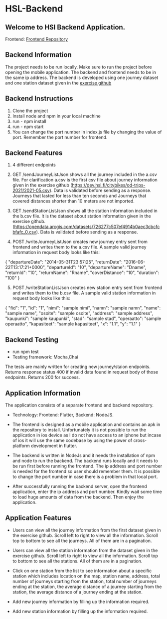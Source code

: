 # HSL-Backend
## Welcome to HSl Backend Application.
Frontend: [Frontend Repository](https://github.com/Ahmad-Imam/HSL-Frontend)

## Backend Information
The project needs to be run locally. Make sure to run the project before opening the mobile application. The backend and frontend needs to be in the same ip address. The backend is developed using one journey dataset and one station dataset given in the [exercise github](https://github.com/solita/dev-academy-2023-exercise)

## Backend Instructions
1. Clone the project
2. Install node and npm in your local machine
3. run - npm install
4. run - npm start
5. You can change the port number in index.js file by changing the value of port. Remember the port number for frontend.

## Backend Features
1. 4 different endpoints

2. GET /sendJourneyListJson shows all the journey included in the a.csv file. For clarification a.csv is the first csv file about journey information given in the exercise github (https://dev.hsl.fi/citybikes/od-trips-2021/2021-05.csv). Data is validated before sending as a response. Journeys that lasted for less than ten seconds and Journeys that covered distances shorter than 10 meters are not imported.

3. GET /sendStationListJson shows all the station information included in the b.csv file. It is the dataset about station information given in the exercise github. (https://opendata.arcgis.com/datasets/726277c507ef4914b0aec3cbcfcbfafc_0.csv).  Data is validated before sending as a response.

4. POST /writeJourneyListJson creates new journey entry sent from frontend and writes them to the a.csv file. A sample valid journey information in request body looks like this: 
           
  {
                "departureDate": "2014-05-31T23:57:25",
                "returnDate": "2016-06-22T13:17:21+0000",
                "departureId": "10",
                "departureName": "Dname",
                "returnId": "10",
                "returnName": "Rname",
                "coverDistance": "10",
                "duration": "100"
            }


5. POST /writeStationListJson creates new station entry sent from frontend and writes them to the b.csv file. A sample valid station information in request body looks like this: 

{
                "fid": "1",
                "id": "1",
                "nimi": "sample nimi",
                "namn": "sample namn",
                "name": "sample name",
                "osoite": "sample osoite",
                "address": "sample address",
                "kaupunki": "sample kaupunki",
                "stad": "sample stad",
                "operaatto": "sample operaatto",
                "kapasiteet": "sample kapasiteet",
                "x": "1.1",
                "y": "1.1"
            }

## Backend Testing
- run npm test
- Testing framework: Mocha,Chai

The tests are mainly written for creating new journey/staion endpoints. Returns response status 400 if invalid data found in request body of those endpoints. Returns 200 for success.

## Application Information
The application consists of a separate frontend and backend repository.  
- Technology: Frontend: Flutter, Backend: NodeJS.

- The frontend is designed as a mobile application and contains an apk in the repository to install. Unfortunately it is not possible to run the application in ios device as I do not have access to an iphone but incase of ios it will use the same codebase by using the power of cross-platform development in flutter.

- The backend is written in NodeJs and it needs the installation of npm and node to run the backend. The backend runs locally and it needs to be run first before running the frontend. The ip address and port number is needed for the frontend so user should remember them. It is possible to change the port number in case there is a problem in that local port.

- After successfully running the backend server, open the frontend application, enter the ip address and port number. Kindly wait some time to load huge amounts of data from the backend. Then enjoy the application.
 
## Application Features
- Users can view all the journey information from the first dataset given in the exercise github. Scroll left to right to view all the information. Scroll top to bottom to see all the journeys. All of them are in a pagination.

- Users can view all the station information from the dataset given in the exercise github. Scroll left to right to view all the information. Scroll top to bottom to see all the stations. All of them are in a pagination.

- Click on one station from the list to see information about a specific station which includes location on the map, station name, address, total number of journeys starting from the station, total number of journeys ending at the station, the average distance of a journey starting from the station, the average distance of a journey ending at the station.

- Add new journey information by filling up the information required.

- Add new station information by filling up the information required.
